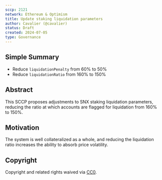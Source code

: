 ```yaml
---
sccp: 2121
network: Ethereum & Optimism
title: Update staking liquidation parameters 
author: Cavalier (@cavalier)
status: Draft
created: 2024-07-05
type: Governance
---
```


<!--You can leave these HTML comments in your merged SCCP and delete the visible duplicate text guides, they will not appear and may be helpful to refer to if you edit it again. This is the suggested template for new SCCPs. Note that an SCCP number will be assigned by an editor. When opening a pull request to submit your SCCP, please use an abbreviated title in the filename, `sccp-draft_title_abbrev.md`. The title should be 44 characters or less.-->

## Simple Summary

<!--"If you can't explain it simply, you don't understand it well enough." Provide a simplified and layman-accessible explanation of the SCCP.-->

- Reduce `liquidationPenalty` from 60% to 50%  
- Reduce `liquidationRatio` from 160% to 150%

## Abstract

<!--A short (~200 word) description of the variable change proposed.-->

This SCCP proposes adjustments to SNX staking liquidation parameters, reducing the ratio at which accounts are flagged for liquidation from 160% to 150%.

## Motivation

<!--The motivation is critical for SCCPs that want to update variables within Synthetix. It should clearly explain why the existing variable is not incentive aligned. SCCP submissions without sufficient motivation may be rejected outright.-->

The system is well collateralized as a whole, and reducing the liquidation ratio increases the ability to absorb price volatility. 

## Copyright

Copyright and related rights waived via [CC0](https://creativecommons.org/publicdomain/zero/1.0/).

